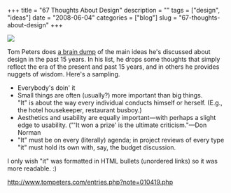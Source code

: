 +++
title = "67 Thoughts About Design"
description = ""
tags = ["design", "ideas"]
date = "2008-06-04"
categories = ["blog"]
slug = "67-thoughts-about-design"
+++



  <div class="notebook-screenshot"><a href="http://www.tompeters.com/entries.php?note=010419.php"><img src="/media/bluga/wt4846cf497072e.jpg"/></a></div><p>Tom Peters does <a href="http://www.tompeters.com/entries.php?note=010419.php">a brain dump</a> of the main ideas he's discussed about design in the past 15 years. In his list, he drops some thoughts that simply reflect the era of the present and past 15 years, and in others he provides nuggets of wisdom. Here's a sampling.</p>
<ul>
<li>Everybody's doin' it</li>
<li>Small things are often (usually?) more important than big things.<br />
"It" is about the way every individual conducts himself or herself. (E.g., the hotel housekeeper, restaurant busboy.)</li>
<li>Aesthetics and usability are equally important—with perhaps a slight edge to usability. ("'It won a prize' is the ultimate criticism."—Don Norman</li>
<li>"It" must be on every (literally) agenda; in project reviews of every type "it" must hold its own with, say, the budget discussion.</li>
</ul>
<p>I only wish "it" was formatted in HTML bullets (unordered links) so it was more readable. :)</p>
    
  <a href="http://www.tompeters.com/entries.php?note=010419.php">http://www.tompeters.com/entries.php?note=010419.php</a>
